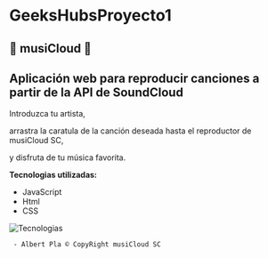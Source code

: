 # GeeksHubsProyecto1
## &#127925;  musiCloud &#127925; 
## Aplicación web para reproducir canciones a partir de la API de SoundCloud


>

Introduzca tu artista,

arrastra la caratula de la canción deseada hasta el reproductor de musiCloud SC,

y disfruta de tu música favorita.



**Tecnologias utilizadas:**

- JavaScript
- Html
- CSS

<img src="https://GeeksHubsProyecto/tecnologias.jpg" title="tecnologias" alt="Tecnologias">

     - Albert Pla © CopyRight musiCloud SC
